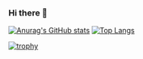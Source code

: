 ### Hi there 👋

<!--
**tjcccc/tjcccc** is a ✨ _special_ ✨ repository because its `README.md` (this file) appears on your GitHub profile.

Here are some ideas to get you started:

- 🔭 I’m currently working on ...
- 🌱 I’m currently learning ...
- 👯 I’m looking to collaborate on ...
- 🤔 I’m looking for help with ...
- 💬 Ask me about ...
- 📫 How to reach me: ...
- 😄 Pronouns: ...
- ⚡ Fun fact: ...
-->

[![Anurag's GitHub stats](https://github-readme-stats.vercel.app/api?username=tjcccc)](https://github.com/anuraghazra/github-readme-stats) [![Top Langs](https://github-readme-stats.vercel.app/api/top-langs/?username=tjcccc&layout=compact)](https://github.com/anuraghazra/github-readme-stats)

[![trophy](https://github-profile-trophy.vercel.app/?username=tjcccc&margin-w=8&column=7&no-frame=true&no-bg=true)](https://github.com/ryo-ma/github-profile-trophy)
